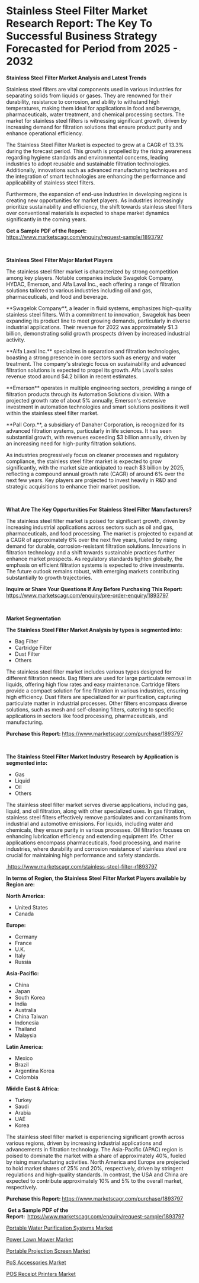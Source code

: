 <p><h1>Stainless Steel Filter Market Research Report: The Key To Successful Business Strategy Forecasted for Period from 2025 - 2032</h1></p><p><strong>Stainless Steel Filter Market Analysis and Latest Trends</strong></p>
<p><p>Stainless steel filters are vital components used in various industries for separating solids from liquids or gases. They are renowned for their durability, resistance to corrosion, and ability to withstand high temperatures, making them ideal for applications in food and beverage, pharmaceuticals, water treatment, and chemical processing sectors. The market for stainless steel filters is witnessing significant growth, driven by increasing demand for filtration solutions that ensure product purity and enhance operational efficiency.</p><p>The Stainless Steel Filter Market is expected to grow at a CAGR of 13.3% during the forecast period. This growth is propelled by the rising awareness regarding hygiene standards and environmental concerns, leading industries to adopt reusable and sustainable filtration technologies. Additionally, innovations such as advanced manufacturing techniques and the integration of smart technologies are enhancing the performance and applicability of stainless steel filters. </p><p>Furthermore, the expansion of end-use industries in developing regions is creating new opportunities for market players. As industries increasingly prioritize sustainability and efficiency, the shift towards stainless steel filters over conventional materials is expected to shape market dynamics significantly in the coming years.</p></p>
<p><strong>Get a Sample PDF of the Report:&nbsp;</strong> <a href="https://www.marketscagr.com/enquiry/request-sample/1893797?utm_campaign=2004&utm_medium=2&utm_source=Github&utm_content=ia&utm_term=11042025&utm_id=stainless-steel-filter">https://www.marketscagr.com/enquiry/request-sample/1893797</a></p>
<p>&nbsp;</p>
<p><strong>Stainless Steel Filter Major Market Players</strong></p>
<p><p>The stainless steel filter market is characterized by strong competition among key players. Notable companies include Swagelok Company, HYDAC, Emerson, and Alfa Laval Inc., each offering a range of filtration solutions tailored to various industries including oil and gas, pharmaceuticals, and food and beverage.</p><p>**Swagelok Company**, a leader in fluid systems, emphasizes high-quality stainless steel filters. With a commitment to innovation, Swagelok has been expanding its product line to meet growing demands, particularly in diverse industrial applications. Their revenue for 2022 was approximately $1.3 billion, demonstrating solid growth prospects driven by increased industrial activity.</p><p>**Alfa Laval Inc.** specializes in separation and filtration technologies, boasting a strong presence in core sectors such as energy and water treatment. The company's strategic focus on sustainability and advanced filtration solutions is expected to propel its growth. Alfa Laval’s sales revenue stood around $4.2 billion in recent estimates.</p><p>**Emerson** operates in multiple engineering sectors, providing a range of filtration products through its Automation Solutions division. With a projected growth rate of about 5% annually, Emerson's extensive investment in automation technologies and smart solutions positions it well within the stainless steel filter market.</p><p>**Pall Corp.**, a subsidiary of Danaher Corporation, is recognized for its advanced filtration systems, particularly in life sciences. It has seen substantial growth, with revenues exceeding $3 billion annually, driven by an increasing need for high-purity filtration solutions.</p><p>As industries progressively focus on cleaner processes and regulatory compliance, the stainless steel filter market is expected to grow significantly, with the market size anticipated to reach $3 billion by 2025, reflecting a compound annual growth rate (CAGR) of around 6% over the next few years. Key players are projected to invest heavily in R&D and strategic acquisitions to enhance their market position.</p></p>
<p>&nbsp;</p>
<p><strong>What Are The Key Opportunities For Stainless Steel Filter Manufacturers?</strong></p>
<p><p>The stainless steel filter market is poised for significant growth, driven by increasing industrial applications across sectors such as oil and gas, pharmaceuticals, and food processing. The market is projected to expand at a CAGR of approximately 6% over the next five years, fueled by rising demand for durable, corrosion-resistant filtration solutions. Innovations in filtration technology and a shift towards sustainable practices further enhance market prospects. As regulatory standards tighten globally, the emphasis on efficient filtration systems is expected to drive investments. The future outlook remains robust, with emerging markets contributing substantially to growth trajectories.</p></p>
<p><strong>Inquire or Share Your Questions If Any Before Purchasing This Report:</strong> <a href="https://www.marketscagr.com/enquiry/pre-order-enquiry/1893797?utm_campaign=2004&utm_medium=2&utm_source=Github&utm_content=ia&utm_term=11042025&utm_id=stainless-steel-filter">https://www.marketscagr.com/enquiry/pre-order-enquiry/1893797</a></p>
<p>&nbsp;</p>
<p><strong>Market Segmentation</strong></p>
<p><strong>The Stainless Steel Filter Market Analysis by types is segmented into:</strong></p>
<p><ul><li>Bag Filter</li><li>Cartridge Filter</li><li>Dust Filter</li><li>Others</li></ul></p>
<p><p>The stainless steel filter market includes various types designed for different filtration needs. Bag filters are used for large particulate removal in liquids, offering high flow rates and easy maintenance. Cartridge filters provide a compact solution for fine filtration in various industries, ensuring high efficiency. Dust filters are specialized for air purification, capturing particulate matter in industrial processes. Other filters encompass diverse solutions, such as mesh and self-cleaning filters, catering to specific applications in sectors like food processing, pharmaceuticals, and manufacturing.</p></p>
<p><strong>Purchase this Report:&nbsp;</strong><a href="https://www.marketscagr.com/purchase/1893797?utm_campaign=2004&utm_medium=2&utm_source=Github&utm_content=ia&utm_term=11042025&utm_id=stainless-steel-filter">https://www.marketscagr.com/purchase/1893797</a></p>
<p>&nbsp;</p>
<p><strong>The Stainless Steel Filter Market Industry Research by Application is segmented into:</strong></p>
<p><ul><li>Gas</li><li>Liquid</li><li>Oil</li><li>Others</li></ul></p>
<p><p>The stainless steel filter market serves diverse applications, including gas, liquid, and oil filtration, along with other specialized uses. In gas filtration, stainless steel filters effectively remove particulates and contaminants from industrial and automotive emissions. For liquids, including water and chemicals, they ensure purity in various processes. Oil filtration focuses on enhancing lubrication efficiency and extending equipment life. Other applications encompass pharmaceuticals, food processing, and marine industries, where durability and corrosion resistance of stainless steel are crucial for maintaining high performance and safety standards.</p></p>
<p><a href="https://www.marketscagr.com/stainless-steel-filter-r1893797?utm_campaign=2004&utm_medium=2&utm_source=Github&utm_content=ia&utm_term=11042025&utm_id=stainless-steel-filter">&nbsp;https://www.marketscagr.com/stainless-steel-filter-r1893797</a></p>
<p><strong>In terms of Region, the Stainless Steel Filter Market Players available by Region are:</strong></p>
<p>
    <p> <strong> North America: </strong>
        <ul>
            <li>United States</li>
            <li>Canada</li>
        </ul>
        </p> 
    <p> <strong> Europe: </strong>
        <ul>
            <li>Germany</li>
            <li>France</li>
            <li>U.K.</li>
            <li>Italy</li>
            <li>Russia</li>
        </ul>
        </p> 
    <p> <strong> Asia-Pacific: </strong>
        <ul>
            <li>China</li>
            <li>Japan</li>
            <li>South Korea</li>
            <li>India</li>
            <li>Australia</li>
            <li>China Taiwan</li>
            <li>Indonesia</li>
            <li>Thailand</li>
            <li>Malaysia</li>
        </ul>
        </p> 
    <p> <strong> Latin America: </strong>
        <ul>
            <li>Mexico</li>
            <li>Brazil</li>
            <li>Argentina Korea</li>
            <li>Colombia</li>
        </ul>
        </p> 
    <p> <strong> Middle East & Africa: </strong>
        <ul>
            <li>Turkey</li>
            <li>Saudi</li>
            <li>Arabia</li>
            <li>UAE</li>
            <li>Korea</li>
        </ul>
    </p>
    </p>
<p><p>The stainless steel filter market is experiencing significant growth across various regions, driven by increasing industrial applications and advancements in filtration technology. The Asia-Pacific (APAC) region is poised to dominate the market with a share of approximately 40%, fueled by rising manufacturing activities. North America and Europe are projected to hold market shares of 25% and 20%, respectively, driven by stringent regulations and high-quality standards. In contrast, the USA and China are expected to contribute approximately 10% and 5% to the overall market, respectively.</p></p>
<p><strong>Purchase this Report: </strong><a href="https://www.marketscagr.com/purchase/1893797?utm_campaign=2004&utm_medium=2&utm_source=Github&utm_content=ia&utm_term=11042025&utm_id=stainless-steel-filter">https://www.marketscagr.com/purchase/1893797</a></p>
<p>&nbsp;<strong>Get a Sample PDF of the Report:&nbsp;&nbsp;</strong><a href="https://www.marketscagr.com/enquiry/request-sample/1893797?utm_campaign=2004&utm_medium=2&utm_source=Github&utm_content=ia&utm_term=11042025&utm_id=stainless-steel-filter">https://www.marketscagr.com/enquiry/request-sample/1893797</a></p>
<p><strong></strong></p>
<p><p><a href="https://github.com/laverkyllozc/Market-Research-Report-List-1/blob/main/portable-water-purification-systems-market.md?utm_campaign=2004&utm_medium=2&utm_source=Github&utm_content=ia&utm_term=11042025&utm_id=stainless-steel-filter">Portable Water Purification Systems Market</a></p><p><a href="https://github.com/steegeneat/Market-Research-Report-List-1/blob/main/power-lawn-mower-market.md?utm_campaign=2004&utm_medium=2&utm_source=Github&utm_content=ia&utm_term=11042025&utm_id=stainless-steel-filter">Power Lawn Mower Market</a></p><p><a href="https://github.com/puttslukis59/Market-Research-Report-List-1/blob/main/portable-projection-screen-market.md?utm_campaign=2004&utm_medium=2&utm_source=Github&utm_content=ia&utm_term=11042025&utm_id=stainless-steel-filter">Portable Projection Screen Market</a></p><p><a href="https://github.com/clemmheisefy/Market-Research-Report-List-1/blob/main/pos-accessories-market.md?utm_campaign=2004&utm_medium=2&utm_source=Github&utm_content=ia&utm_term=11042025&utm_id=stainless-steel-filter">PoS Accessories Market</a></p><p><a href="https://github.com/lontohhikma/Market-Research-Report-List-1/blob/main/pos-receipt-printers-market.md?utm_campaign=2004&utm_medium=2&utm_source=Github&utm_content=ia&utm_term=11042025&utm_id=stainless-steel-filter">POS Receipt Printers Market</a></p></p>